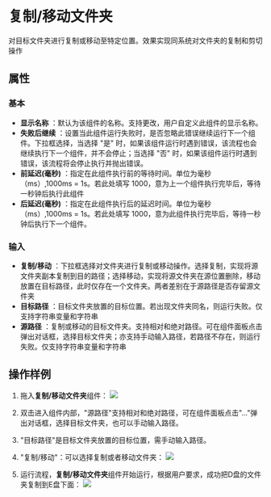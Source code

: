 # 复制/移动文件夹

对目标文件夹进行复制或移动至特定位置。效果实现同系统对文件夹的复制和剪切操作

## 属性

### 基本

- **显示名称** ：默认为该组件的名称。支持更改，用户自定义此组件的显示名称。
- **失败后继续** ：设置当此组件运行失败时，是否忽略此错误继续运行下一个组件。下拉框选择，当选择 "是" 时，如果该组件运行时遇到错误，该流程也会继续执行下一个组件，并不会停止；当选择 "否" 时，如果该组件运行时遇到错误，该流程将会停止执行并抛出错误。
- **前延迟(毫秒)** ：指定在此组件执行前的等待时间。单位为毫秒（ms）,1000ms = 1s。若此处填写 1000，意为上一个组件执行完毕后，等待一秒钟后执行此组件
- **后延迟(毫秒)** ：指定在此组件执行后的延迟时间。单位为毫秒（ms）,1000ms = 1s。若此处填写 1000，意为此组件执行完毕后，等待一秒钟后执行下一个组件。

### 输入

- **复制/移动** ：下拉框选择对文件夹进行复制或移动操作。选择复制，实现将源文件夹副本复制到目的路径；选择移动，实现将源文件夹在源位置删除，移动放置在目标路径，此时仅存在一个文件夹。两者差别在于源路径是否存留源文件夹
- **目标路径** ：目标文件夹放置的目标位置。若出现文件夹同名，则运行失败。仅支持字符串变量和字符串
- **源路径** ：复制或移动的目标文件夹。支持相对和绝对路径。可在组件面板点击弹出对话框，选择目标文件夹；亦支持手动输入路径，若路径不存在，则运行失败。仅支持字符串变量和字符串

## 操作样例

1. 拖入**复制/移动文件夹**组件：
![](https://docimages.blob.core.chinacloudapi.cn/images/Activities/moveFolder.png)

2. 双击进入组件内部，"源路径"支持相对和绝对路径，可在组件面板点击"..."弹出对话框，选择目标文件夹，也可以手动输入路径。

3. "目标路径"是目标文件夹放置的目标位置，需手动输入路径。

4. "复制/移动"：可以选择复制或者移动文件夹：
![](https://docimages.blob.core.chinacloudapi.cn/images/Activities/moveFolder-1.png)

5. 运行流程，**复制/移动文件夹**组件开始运行，根据用户要求，成功把D盘的文件夹复制到E盘下面：
![](https://docimages.blob.core.chinacloudapi.cn/images/Activities/moveFolder-2.png)


